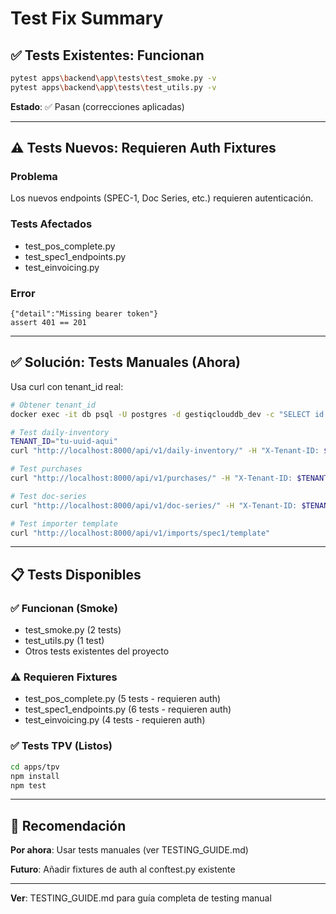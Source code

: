 # Test Fix Summary

## ✅ Tests Existentes: Funcionan

```bash
pytest apps\backend\app\tests\test_smoke.py -v
pytest apps\backend\app\tests\test_utils.py -v
```

**Estado**: ✅ Pasan (correcciones aplicadas)

---

## ⚠️ Tests Nuevos: Requieren Auth Fixtures

### Problema
Los nuevos endpoints (SPEC-1, Doc Series, etc.) requieren autenticación.

### Tests Afectados
- test_pos_complete.py
- test_spec1_endpoints.py
- test_einvoicing.py

### Error
```
{"detail":"Missing bearer token"}
assert 401 == 201
```

---

## ✅ Solución: Tests Manuales (Ahora)

Usa curl con tenant_id real:

```bash
# Obtener tenant_id
docker exec -it db psql -U postgres -d gestiqclouddb_dev -c "SELECT id FROM tenants LIMIT 1;"

# Test daily-inventory
TENANT_ID="tu-uuid-aqui"
curl "http://localhost:8000/api/v1/daily-inventory/" -H "X-Tenant-ID: $TENANT_ID"

# Test purchases
curl "http://localhost:8000/api/v1/purchases/" -H "X-Tenant-ID: $TENANT_ID"

# Test doc-series
curl "http://localhost:8000/api/v1/doc-series/" -H "X-Tenant-ID: $TENANT_ID"

# Test importer template
curl "http://localhost:8000/api/v1/imports/spec1/template"
```

---

## 📋 Tests Disponibles

### ✅ Funcionan (Smoke)
- test_smoke.py (2 tests)
- test_utils.py (1 test)
- Otros tests existentes del proyecto

### ⚠️ Requieren Fixtures
- test_pos_complete.py (5 tests - requieren auth)
- test_spec1_endpoints.py (6 tests - requieren auth)
- test_einvoicing.py (4 tests - requieren auth)

### ✅ Tests TPV (Listos)
```bash
cd apps/tpv
npm install
npm test
```

---

## 🎯 Recomendación

**Por ahora**: Usar tests manuales (ver TESTING_GUIDE.md)

**Futuro**: Añadir fixtures de auth al conftest.py existente

---

**Ver**: TESTING_GUIDE.md para guía completa de testing manual
